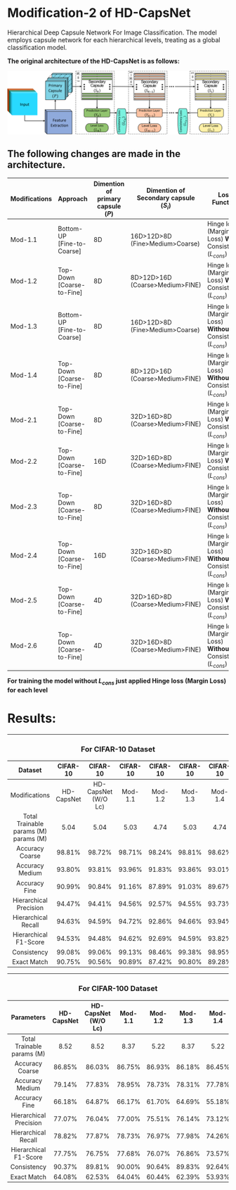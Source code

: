# Modification-2 of HD-CapsNet
Hierarchical Deep Capsule Network For Image Classification. The model employs capsule network for each hierarchical levels, treating as a global classification model.
 
**The original architecture of the HD-CapsNet is as follows:**
 
![fig:Architecture](Results/Architecture.png?raw=true "Architecture of the HD-CapsNet")
 
## The following changes are made in the architecture.
| Modifications | Approach                         | Dimention of <br />primary capsule   <br />($P$) | Dimention of <br />Secondary capsule   <br />($S_{i}$) | Loss Function                                                       |
|---------------|----------------------------------|--------------------------------------------------|--------------------------------------------------------|---------------------------------------------------------------------|
| Mod-1.1       | Bottom-UP <br />[Fine-to-Coarse] | 8D                                               | 16D>12D>8D <br />(Fine>Medium>Coarse)                  | Hinge loss (Margin Loss) **With** <br />Consistency ($L_{cons}$)    |
| Mod-1.2       | Top-Down <br />[Coarse-to-Fine]  | 8D                                               | 8D>12D>16D <br />(Coarse>Medium>FINE)                  | Hinge loss (Margin Loss) **With** <br />Consistency ($L_{cons}$)    |
| Mod-1.3       | Bottom-UP <br />[Fine-to-Coarse] | 8D                                               | 16D>12D>8D <br />(Fine>Medium>Coarse)                  | Hinge loss (Margin Loss) **Without** <br />Consistency ($L_{cons}$) |
| Mod-1.4       | Top-Down <br />[Coarse-to-Fine]  | 8D                                               | 8D>12D>16D <br />(Coarse>Medium>FINE)                  | Hinge loss (Margin Loss) **Without** <br />Consistency ($L_{cons}$) |
| Mod-2.1       | Top-Down <br />[Coarse-to-Fine]  | 8D                                               | 32D>16D>8D <br />(Coarse>Medium>FINE)                  | Hinge loss (Margin Loss) **With** <br />Consistency ($L_{cons}$)    |
| Mod-2.2       | Top-Down <br />[Coarse-to-Fine]  | 16D                                              | 32D>16D>8D <br />(Coarse>Medium>FINE)                  | Hinge loss (Margin Loss) **With** <br />Consistency ($L_{cons}$)    |
| Mod-2.3       | Top-Down <br />[Coarse-to-Fine]  | 8D                                               | 32D>16D>8D <br />(Coarse>Medium>FINE)                  | Hinge loss (Margin Loss) **Without** <br />Consistency ($L_{cons}$) |
| Mod-2.4       | Top-Down <br />[Coarse-to-Fine]  | 16D                                              | 32D>16D>8D <br />(Coarse>Medium>FINE)                  | Hinge loss (Margin Loss) **Without** <br />Consistency ($L_{cons}$) |
| Mod-2.5       | Top-Down <br />[Coarse-to-Fine]  | 4D                                               | 32D>16D>8D <br />(Coarse>Medium>FINE)                  | Hinge loss (Margin Loss) **With** <br />Consistency ($L_{cons}$)    |
| Mod-2.6       | Top-Down <br />[Coarse-to-Fine]  | 4D                                               | 32D>16D>8D <br />(Coarse>Medium>FINE)                  | Hinge loss (Margin Loss) **Without** <br />Consistency ($L_{cons}$) |

**For training the model without $L_{cons}$ just applied Hinge loss (Margin Loss) for each level**

# Results:

***
<h3 align="center"> For CIFAR-10 Dataset </h3>

|                      Dataset                      |  CIFAR-10  |          CIFAR-10         | CIFAR-10 | CIFAR-10 | CIFAR-10 | CIFAR-10 | CIFAR-10 | CIFAR-10 | CIFAR-10 | CIFAR-10 |
|:-------------------------------------------------:|:----------:|:-------------------------:|:--------:|:--------:|:--------:|:--------:|:--------:|:--------:|:--------:|:--------:|
|                   Modifications                   | HD-CapsNet | HD-CapsNet <br />(W/O Lc) |  Mod-1.1 |  Mod-1.2 |  Mod-1.3 |  Mod-1.4 |  Mod-2.1 |  Mod-2.2 |  Mod-2.3 |  Mod-2.4 |
| Total  Trainable <br />params (M)      params (M) |    5.04    |            5.04           |   5.03   |   4.74   |   5.03   |   4.74   |   4.84   |   4.84   |   4.84   |   4.84   |
|                  Accuracy Coarse                  |   98.81%   |           98.72%          |  98.71%  |  98.24%  |  98.81%  |  98.62%  |  98.76%  |  97.88%  |  98.33%  |  98.24%  |
|                  Accuracy Medium                  |   93.80%   |           93.81%          |  93.96%  |  91.83%  |  93.86%  |  93.01%  |  93.36%  |  89.79%  |  91.13%  |  90.96%  |
|                   Accuracy Fine                   |   90.99%   |           90.84%          |  91.16%  |  87.89%  |  91.03%  |  89.67%  |  90.26%  |  85.83%  |  87.65%  |  87.24%  |
|               Hierarchical Precision              |   94.47%   |           94.41%          |  94.56%  |  92.57%  |  94.55%  |  93.73%  |  94.09%  |  91.12%  |  92.32%  |  92.09%  |
|                Hierarchical Recall                |   94.63%   |           94.59%          |  94.72%  |  92.86%  |  94.66%  |  93.94%  |  94.30%  |  91.41%  |  92.54%  |  92.35%  |
|               Hierarchical F1-Score               |   94.53%   |           94.48%          |  94.62%  |  92.69%  |  94.59%  |  93.82%  |  94.18%  |  91.24%  |  92.41%  |  92.20%  |
|                    Consistency                    |   99.08%   |           99.06%          |  99.13%  |  98.46%  |  99.38%  |  98.95%  |  98.94%  |  98.44%  |  98.75%  |  98.62%  |
|                    Exact Match                    |   90.75%   |           90.56%          |  90.89%  |  87.42%  |  90.80%  |  89.28%  |  89.85%  |  85.28%  |  87.25%  |  86.75%  |

***
<h3 align="center"> For CIFAR-100 Dataset </h3>

|            Parameters            | HD-CapsNet | HD-CapsNet <br />(W/O Lc) | Mod-1.1 | Mod-1.2 | Mod-1.3 | Mod-1.4 |
|:--------------------------------:|:----------:|:-------------------:|:-------:|:-------:|:-------:|:-------:|
| Total  Trainable <br />params (M) |    8.52    |         8.52        |   8.37  |   5.22  |   8.37  |   5.22  |
|          Accuracy Coarse         |   86.85%   |        86.03%       |  86.75% |  86.93% |  86.18% |  86.45% |
|          Accuracy Medium         |   79.14%   |        77.83%       |  78.95% |  78.73% |  78.31% |  77.78% |
|           Accuracy Fine          |   66.18%   |        64.87%       |  66.17% |  61.70% |  64.69% |  55.18% |
|      Hierarchical Precision      |   77.07%   |        76.04%       |  77.00% |  75.51% |  76.14% |  73.12% |
|        Hierarchical Recall       |   78.82%   |        77.87%       |  78.73% |  76.97% |  77.98% |  74.26% |
|       Hierarchical F1-Score      |   77.75%   |        76.75%       |  77.68% |  76.07% |  76.86% |  73.57% |
|            Consistency           |   90.37%   |        89.81%       |  90.00% |  90.64% |  89.83% |  92.64% |
|            Exact Match           |   64.08%   |        62.53%       |  64.04% |  60.44% |  62.39% |  53.93% |

			
